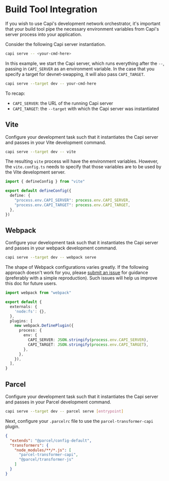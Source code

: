 # Build Tool Integration

If you wish to use Capi's development network orchestrator, it's important that
your build tool pipe the necessary environment variables from Capi's server
process into your application.

Consider the following Capi server instantiation.

```sh
capi serve -- <your-cmd-here>
```

In this example, we start the Capi server, which runs everything after the `--`,
passing in `CAPI_SERVER` as an environment variable. In the case that you
specify a target for devnet-swapping, it will also pass `CAPI_TARGET`.

```sh
capi serve --target dev -- your-cmd-here
```

To recap:

- `CAPI_SERVER`: the URL of the running Capi server
- `CAPI_TARGET`: the `--target` with which the Capi server was instantiated

## Vite

Configure your development task such that it instantiates the Capi server and
passes in your Vite development command.

```sh
capi serve --target dev -- vite
```

The resulting `vite` process will have the environment variables. However, the
`vite.config.ts` needs to specify that those variables are to be used by the
Vite development server.

```ts
import { defineConfig } from "vite"

export default defineConfig({
  define: {
    "process.env.CAPI_SERVER": process.env.CAPI_SERVER,
    "process.env.CAPI_TARGET": process.env.CAPI_TARGET,
  },
})
```

## Webpack

Configure your development task such that it instantiates the Capi server and
passes in your webpack development command.

```sh
capi serve --target dev -- webpack serve
```

The shape of Webpack configurations varies greatly. If the following approach
doesn't work for you, please
[submit an issue](https://github.com/paritytech/capi/issues/new) for guidance
(preferably with a simple reproduction). Such issues will help us improve this
doc for future users.

```ts
import webpack from "webpack"

export default {
  externals: {
    'node:fs': {},
  },
  plugins: [
    new webpack.DefinePlugin({
      process: {
        env: {
          CAPI_SERVER: JSON.stringify(process.env.CAPI_SERVER),
          CAPI_TARGET: JSON.stringify(process.env.CAPI_TARGET),
        },
      },
    }),
  ],
}
```

## Parcel

Configure your development task such that it instantiates the Capi server and
passes in your Parcel development command.

```sh
capi serve --target dev -- parcel serve [entrypoint]
```

Next, configure your `.parcelrc` file to use the `parcel-transformer-capi`
plugin.

```json
{
  "extends": "@parcel/config-default",
  "transformers": {
    "node_modules/**/*.js": [
      "parcel-transformer-capi",
      "@parcel/transformer-js"
    ]
  }
}
```
